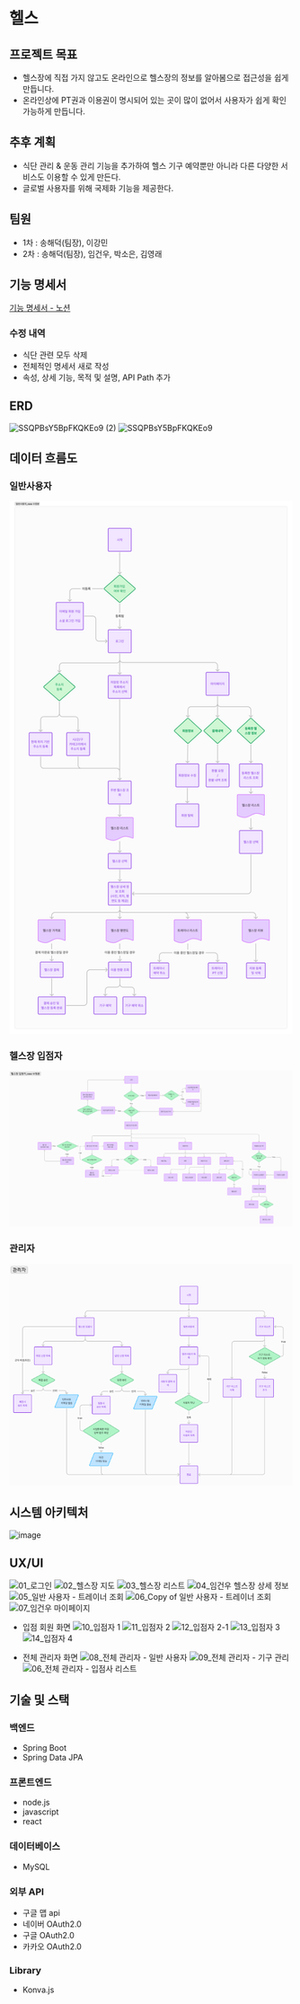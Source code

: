
# 헬스
## 프로젝트 목표
- 헬스장에 직접 가지 않고도 온라인으로 헬스장의 정보를 알아봄으로 접근성을 쉽게 만듭니다. 
- 온라인상에 PT권과 이용권이 명시되어 있는 곳이 많이 없어서 사용자가 쉽게 확인 가능하게 만듭니다.

## 추후 계획
- 식단 관리 & 운동 관리 기능을 추가하여 헬스 기구 예약뿐만 아니라 다른 다양한 서비스도 이용할 수 있게 만든다.
- 글로벌 사용자를 위해 국제화 기능을 제공한다.
  

## 팀원
 - 1차 : 송해덕(팀장), 이강민
 - 2차 : 송해덕(팀장), 임건우, 박소은, 김영래

## 기능 명세서
[기능 명세서 - 노션](https://sincere-nova-ec6.notion.site/28c63946543741469dff21aebadc22d0?pvs=4)

### 수정 내역
   - 식단 관련 모두 삭제
   - 전체적인 명세서 새로 작성
   - 속성, 상세 기능, 목적 및 설명, API Path 추가

## ERD

![SSQPBsY5BpFKQKEo9 (2)](https://github.com/user-attachments/assets/89c3dde1-138e-4b9d-b556-0f6d9ad8e9b9)
![SSQPBsY5BpFKQKEo9](https://github.com/user-attachments/assets/6738c946-8503-4465-b325-7a1a8fac1de0)



## 데이터 흐름도
### 일반사용자
![일반사용자-데이터흐름도](./데이터흐름도/일반사용자FlowChart.png)

### 헬스장 입점자
![헬스장입점자-데이터흐름도](./데이터흐름도/헬스장입점자FlowChart.png)


### 관리자
![관리자-데이터흐름도](./데이터흐름도/관리자FlowChart.png)


## 시스템 아키텍처
![image](https://github.com/user-attachments/assets/d8e5b1ac-fa38-49b0-b4c3-359405a592b4)



## UX/UI

![01_로그인](https://github.com/user-attachments/assets/4a0105da-d086-45b1-a95a-fd85dfd81ded)
![02_헬스장 지도](https://github.com/user-attachments/assets/0a72dde6-aeb0-449b-97b1-f5405273955c)
![03_헬스장 리스트](https://github.com/user-attachments/assets/c5338a57-4bc8-4274-9a1d-34f7faff83de)
![04_임건우 헬스장 상세 정보](https://github.com/user-attachments/assets/2f60ee17-8983-48ad-b6a5-11a73e47f509)
![05_일반 사용자 - 트레이너 조회](https://github.com/user-attachments/assets/25f27833-b343-4c51-8ad5-ebf80229c427)
![06_Copy of 일반 사용자 - 트레이너 조회](https://github.com/user-attachments/assets/33efcae5-386b-459d-a168-7ad4f06f8e94)
![07_임건우 마이페이지](https://github.com/user-attachments/assets/63a6de9e-fe93-44df-86b6-a56d1e293d6e)

- 입점 회원 화면
![10_입점자 1](https://github.com/user-attachments/assets/d41f6099-0ac4-43fe-aa71-3f40342dfb20)
![11_입점자 2](https://github.com/user-attachments/assets/2ec6e640-8edf-47ac-bbd8-e7a635564869)
![12_입점자 2-1](https://github.com/user-attachments/assets/ad727cf0-8e54-40f1-81fd-d751aadaf5c8)
![13_입점자 3](https://github.com/user-attachments/assets/e675cfbb-8226-40e7-a29e-a3f7792ead7d)
![14_입점자 4](https://github.com/user-attachments/assets/51b5b008-273c-48de-8d06-719a02ad56a3)

- 전체 관리자 화면
![08_전체 관리자 - 일반 사용자](https://github.com/user-attachments/assets/89183ed6-c8b8-49fe-ab99-0c3d6b8860f2)
![09_전체 관리자 - 기구 관리](https://github.com/user-attachments/assets/8c103125-dc91-462a-b4a5-d845ad3386b2)
![06_전체 관리자 - 입점사 리스트](https://github.com/user-attachments/assets/04e7ba3e-9805-4808-a27b-b166d84f31de)



## 기술 및 스택

### 백엔드
- Spring Boot
- Spring Data JPA

### 프론트엔드 
- node.js
- javascript
- react

### 데이터베이스
- MySQL

### 외부 API
- 구글 맵 api
- 네이버 OAuth2.0
- 구글 OAuth2.0
- 카카오 OAuth2.0

### Library
- Konva.js



